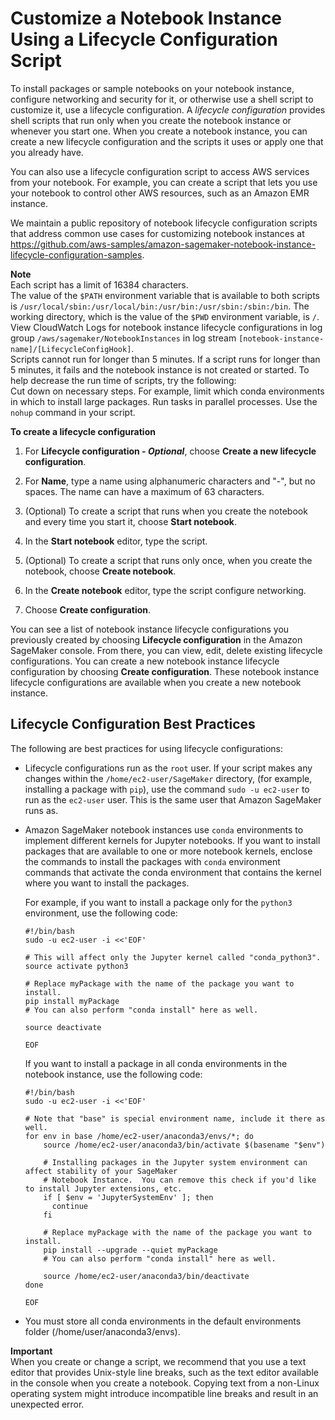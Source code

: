 # Customize a Notebook Instance Using a Lifecycle Configuration Script<a name="notebook-lifecycle-config"></a>

To install packages or sample notebooks on your notebook instance, configure networking and security for it, or otherwise use a shell script to customize it, use a lifecycle configuration\. A *lifecycle configuration* provides shell scripts that run only when you create the notebook instance or whenever you start one\. When you create a notebook instance, you can create a new lifecycle configuration and the scripts it uses or apply one that you already have\.

You can also use a lifecycle configuration script to access AWS services from your notebook\. For example, you can create a script that lets you use your notebook to control other AWS resources, such as an Amazon EMR instance\.

We maintain a public repository of notebook lifecycle configuration scripts that address common use cases for customizing notebook instances at [https://github\.com/aws\-samples/amazon\-sagemaker\-notebook\-instance\-lifecycle\-configuration\-samples](https://github.com/aws-samples/amazon-sagemaker-notebook-instance-lifecycle-configuration-samples)\.

**Note**  
Each script has a limit of 16384 characters\.  
The value of the `$PATH` environment variable that is available to both scripts is `/usr/local/sbin:/usr/local/bin:/usr/bin:/usr/sbin:/sbin:/bin`\. The working directory, which is the value of the `$PWD` environment variable, is `/`\.  
View CloudWatch Logs for notebook instance lifecycle configurations in log group `/aws/sagemaker/NotebookInstances` in log stream `[notebook-instance-name]/[LifecycleConfigHook]`\.  
Scripts cannot run for longer than 5 minutes\. If a script runs for longer than 5 minutes, it fails and the notebook instance is not created or started\. To help decrease the run time of scripts, try the following:  
Cut down on necessary steps\. For example, limit which conda environments in which to install large packages\.
Run tasks in parallel processes\.
Use the `nohup` command in your script\.

**To create a lifecycle configuration**

1. For **Lifecycle configuration \- *Optional***, choose **Create a new lifecycle configuration**\.

1. For **Name**, type a name using alphanumeric characters and "\-", but no spaces\. The name can have a maximum of 63 characters\.

1. \(Optional\) To create a script that runs when you create the notebook and every time you start it, choose **Start notebook**\.

1. In the **Start notebook** editor, type the script\.

1. \(Optional\) To create a script that runs only once, when you create the notebook, choose **Create notebook**\.

1. In the **Create notebook** editor, type the script configure networking\.

1. Choose **Create configuration**\.

You can see a list of notebook instance lifecycle configurations you previously created by choosing **Lifecycle configuration** in the Amazon SageMaker console\. From there, you can view, edit, delete existing lifecycle configurations\. You can create a new notebook instance lifecycle configuration by choosing **Create configuration**\. These notebook instance lifecycle configurations are available when you create a new notebook instance\.

## Lifecycle Configuration Best Practices<a name="nbi-lifecycle-config-install"></a>

The following are best practices for using lifecycle configurations:
+ Lifecycle configurations run as the `root` user\. If your script makes any changes within the `/home/ec2-user/SageMaker` directory, \(for example, installing a package with `pip`\), use the command `sudo -u ec2-user` to run as the `ec2-user` user\. This is the same user that Amazon SageMaker runs as\.
+ Amazon SageMaker notebook instances use `conda` environments to implement different kernels for Jupyter notebooks\. If you want to install packages that are available to one or more notebook kernels, enclose the commands to install the packages with `conda` environment commands that activate the conda environment that contains the kernel where you want to install the packages\.

  For example, if you want to install a package only for the `python3` environment, use the following code:

  ```
  #!/bin/bash
  sudo -u ec2-user -i <<'EOF'
  
  # This will affect only the Jupyter kernel called "conda_python3".
  source activate python3
  
  # Replace myPackage with the name of the package you want to install.
  pip install myPackage
  # You can also perform "conda install" here as well.
  
  source deactivate
  
  EOF
  ```

  If you want to install a package in all conda environments in the notebook instance, use the following code:

  ```
  #!/bin/bash
  sudo -u ec2-user -i <<'EOF'
  
  # Note that "base" is special environment name, include it there as well.
  for env in base /home/ec2-user/anaconda3/envs/*; do
      source /home/ec2-user/anaconda3/bin/activate $(basename "$env")
  
      # Installing packages in the Jupyter system environment can affect stability of your SageMaker
      # Notebook Instance.  You can remove this check if you'd like to install Jupyter extensions, etc.
      if [ $env = 'JupyterSystemEnv' ]; then
        continue
      fi
  
      # Replace myPackage with the name of the package you want to install.
      pip install --upgrade --quiet myPackage
      # You can also perform "conda install" here as well.
  
      source /home/ec2-user/anaconda3/bin/deactivate
  done
  
  EOF
  ```
+ You must store all conda environments in the default environments folder \(/home/user/anaconda3/envs\)\.

**Important**  
When you create or change a script, we recommend that you use a text editor that provides Unix\-style line breaks, such as the text editor available in the console when you create a notebook\. Copying text from a non\-Linux operating system might introduce incompatible line breaks and result in an unexpected error\.
